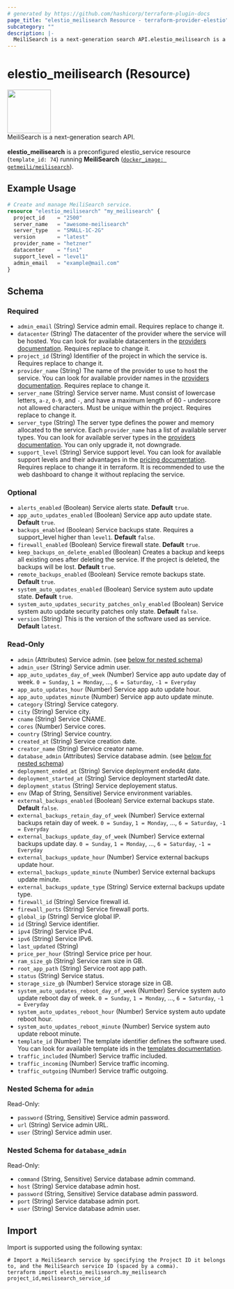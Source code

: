 ```yaml
---
# generated by https://github.com/hashicorp/terraform-plugin-docs
page_title: "elestio_meilisearch Resource - terraform-provider-elestio"
subcategory: ""
description: |-
  MeiliSearch is a next-generation search API.elestio_meilisearch is a preconfigured elestioservice resource (template_id: 74) running MeiliSearch ([`dockerimage: getmeili/meilisearch`](https://hub.docker.com/r/getmeili/meilisearch)).
---
```


# elestio_meilisearch (Resource)

<img src="https://cf.appdrag.com/dashboard-openvm-clo-b2d42c/uploads/meilisearch-84ld.png" width="100" /><br/> MeiliSearch is a next-generation search API.<br/><br/>**elestio_meilisearch** is a preconfigured elestio_service resource (`template_id: 74`) running **MeiliSearch** ([`docker_image: getmeili/meilisearch`](https://hub.docker.com/r/getmeili/meilisearch)).

## Example Usage

```terraform
# Create and manage MeiliSearch service.
resource "elestio_meilisearch" "my_meilisearch" {
  project_id    = "2500"
  server_name   = "awesome-meilisearch"
  server_type   = "SMALL-1C-2G"
  version       = "latest"
  provider_name = "hetzner"
  datacenter    = "fsn1"
  support_level = "level1"
  admin_email   = "example@mail.com"
}
```

<!-- schema generated by tfplugindocs -->
## Schema

### Required

- `admin_email` (String) Service admin email. Requires replace to change it.
- `datacenter` (String) The datacenter of the provider where the service will be hosted. You can look for available datacenters in the [providers documentation](https://docs.elest.io/books/elestio-terraform-provider/page/providers-datacenters-and-server-types). Requires replace to change it.
- `project_id` (String) Identifier of the project in which the service is. Requires replace to change it.
- `provider_name` (String) The name of the provider to use to host the service. You can look for available provider names in the [providers documentation](https://docs.elest.io/books/elestio-terraform-provider/page/providers-datacenters-and-server-types). Requires replace to change it.
- `server_name` (String) Service server name. Must consist of lowercase letters, `a-z`, `0-9`, and `-`, and have a maximum length of 60 - underscore not allowed characters. Must be unique within the project. Requires replace to change it.
- `server_type` (String) The server type defines the power and memory allocated to the service. Each `provider_name` has a list of available server types. You can look for available server types in the [providers documentation](https://docs.elest.io/books/elestio-terraform-provider/page/providers-datacenters-and-server-types). You can only upgrade it, not downgrade.
- `support_level` (String) Service support level. You can look for available support levels and their advantages in the [pricing documentation](https://elest.io/pricing). Requires replace to change it in terraform. It is recommended to use the web dashboard to change it without replacing the service.

### Optional

- `alerts_enabled` (Boolean) Service alerts state. **Default** `true`.
- `app_auto_updates_enabled` (Boolean) Service app auto update state. **Default** `true`.
- `backups_enabled` (Boolean) Service backups state.  Requires a support_level higher than `level1`. **Default** `false`.
- `firewall_enabled` (Boolean) Service firewall state. **Default** `true`.
- `keep_backups_on_delete_enabled` (Boolean) Creates a backup and keeps all existing ones after deleting the service. If the project is deleted, the backups will be lost. **Default** `true`.
- `remote_backups_enabled` (Boolean) Service remote backups state. **Default** `true`.
- `system_auto_updates_enabled` (Boolean) Service system auto update state. **Default** `true`.
- `system_auto_updates_security_patches_only_enabled` (Boolean) Service system auto update security patches only state. **Default** `false`.
- `version` (String) This is the version of the software used as service. **Default** `latest`.

### Read-Only

- `admin` (Attributes) Service admin. (see [below for nested schema](#nestedatt--admin))
- `admin_user` (String) Service admin user.
- `app_auto_updates_day_of_week` (Number) Service app auto update day of week. `0 = Sunday`, `1 = Monday`, ..., `6 = Saturday`, `-1 = Everyday`
- `app_auto_updates_hour` (Number) Service app auto update hour.
- `app_auto_updates_minute` (Number) Service app auto update minute.
- `category` (String) Service category.
- `city` (String) Service city.
- `cname` (String) Service CNAME.
- `cores` (Number) Service cores.
- `country` (String) Service country.
- `created_at` (String) Service creation date.
- `creator_name` (String) Service creator name.
- `database_admin` (Attributes) Service database admin. (see [below for nested schema](#nestedatt--database_admin))
- `deployment_ended_at` (String) Service deployment endedAt date.
- `deployment_started_at` (String) Service deployment startedAt date.
- `deployment_status` (String) Service deployement status.
- `env` (Map of String, Sensitive) Service environment variables.
- `external_backups_enabled` (Boolean) Service external backups state. **Default** `false`.
- `external_backups_retain_day_of_week` (Number) Service external backups retain day of week. `0 = Sunday`, `1 = Monday`, ..., `6 = Saturday`, `-1 = Everyday`
- `external_backups_update_day_of_week` (Number) Service external backups update day. `0 = Sunday`, `1 = Monday`, ..., `6 = Saturday`, `-1 = Everyday`
- `external_backups_update_hour` (Number) Service external backups update hour.
- `external_backups_update_minute` (Number) Service external backups update minute.
- `external_backups_update_type` (String) Service external backups update type.
- `firewall_id` (String) Service firewall id.
- `firewall_ports` (String) Service firewall ports.
- `global_ip` (String) Service global IP.
- `id` (String) Service identifier.
- `ipv4` (String) Service IPv4.
- `ipv6` (String) Service IPv6.
- `last_updated` (String)
- `price_per_hour` (String) Service price per hour.
- `ram_size_gb` (String) Service ram size in GB.
- `root_app_path` (String) Service root app path.
- `status` (String) Service status.
- `storage_size_gb` (Number) Service storage size in GB.
- `system_auto_updates_reboot_day_of_week` (Number) Service system auto update reboot day of week. `0 = Sunday`, `1 = Monday`, ..., `6 = Saturday`, `-1 = Everyday`
- `system_auto_updates_reboot_hour` (Number) Service system auto update reboot hour.
- `system_auto_updates_reboot_minute` (Number) Service system auto update reboot minute.
- `template_id` (Number) The template identifier defines the software used. You can look for available template ids in the [templates documentation](https://elest.io/fully-managed-services).
- `traffic_included` (Number) Service traffic included.
- `traffic_incoming` (Number) Service traffic incoming.
- `traffic_outgoing` (Number) Service traffic outgoing.

<a id="nestedatt--admin"></a>
### Nested Schema for `admin`

Read-Only:

- `password` (String, Sensitive) Service admin password.
- `url` (String) Service admin URL.
- `user` (String) Service admin user.


<a id="nestedatt--database_admin"></a>
### Nested Schema for `database_admin`

Read-Only:

- `command` (String, Sensitive) Service database admin command.
- `host` (String) Service database admin host.
- `password` (String, Sensitive) Service database admin password.
- `port` (String) Service database admin port.
- `user` (String) Service database admin user.

## Import

Import is supported using the following syntax:

```shell
# Import a MeiliSearch service by specifying the Project ID it belongs to, and the MeiliSearch service ID (spaced by a comma).
terraform import elestio_meilisearch.my_meilisearch project_id,meilisearch_service_id
```
